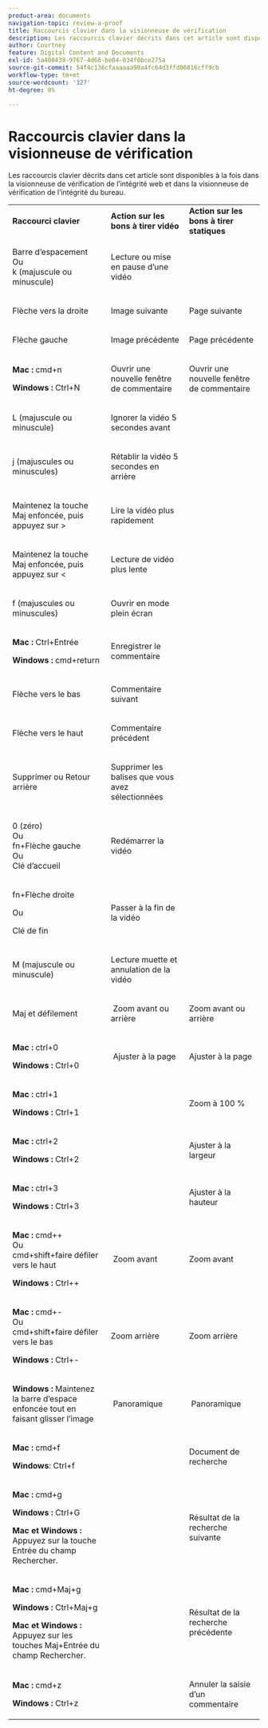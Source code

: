 ```yaml
---
product-area: documents
navigation-topic: review-a-proof
title: Raccourcis clavier dans la visionneuse de vérification
description: Les raccourcis clavier décrits dans cet article sont disponibles à la fois dans la visionneuse de vérification de l’intégrité web et dans la visionneuse de vérification de l’intégrité du bureau.
author: Courtney
feature: Digital Content and Documents
exl-id: 5a408439-9767-4d68-be04-034f0bce275a
source-git-commit: 54f4c136cfaaaaaa90a4fc64d3ffd06816cff9cb
workflow-type: tm+mt
source-wordcount: '327'
ht-degree: 0%

---
```


# Raccourcis clavier dans la visionneuse de vérification

Les raccourcis clavier décrits dans cet article sont disponibles à la fois dans la visionneuse de vérification de l’intégrité web et dans la visionneuse de vérification de l’intégrité du bureau. 

<table style="table-layout:auto"> 
 <col> 
 <col> 
 <col> 
 <tbody> 
  <tr> 
   <td><strong>Raccourci clavier</strong> </td> 
   <td><strong>Action sur les bons à tirer vidéo</strong> </td> 
   <td><strong>Action sur les bons à tirer statiques</strong> </td> 
  </tr> 
  <tr> 
   <td> <p>Barre d’espacement<br>Ou<br>k (majuscule ou minuscule)</p> </td> 
   <td> <p>Lecture ou mise en pause d’une vidéo</p> </td> 
   <td> <p> </p> </td> 
  </tr> 
  <tr> 
   <td> <p>Flèche vers la droite</p> </td> 
   <td> <p>Image suivante</p> </td> 
   <td> <p>Page suivante</p> </td> 
  </tr> 
  <tr> 
   <td> <p>Flèche gauche</p> </td> 
   <td> <p>Image précédente</p> </td> 
   <td> <p>Page précédente</p> </td> 
  </tr> 
  <tr> 
   <td> <p><strong>Mac :</strong> cmd+n</p> <p><strong>Windows :</strong> Ctrl+N</p> </td> 
   <td> <p>Ouvrir une nouvelle fenêtre de commentaire</p> </td> 
   <td> <p>Ouvrir une nouvelle fenêtre de commentaire</p> </td> 
  </tr> 
  <tr> 
   <td> <p>L (majuscule ou minuscule)</p> </td> 
   <td> <p>Ignorer la vidéo 5 secondes avant</p> </td> 
   <td> <p> </p> </td> 
  </tr> 
  <tr> 
   <td> <p>j (majuscules ou minuscules)</p> </td> 
   <td> <p>Rétablir la vidéo 5 secondes en arrière</p> </td> 
   <td> <p> </p> </td> 
  </tr> 
  <tr> 
   <td> <p>Maintenez la touche Maj enfoncée, puis appuyez sur &gt;</p> </td> 
   <td> <p>Lire la vidéo plus rapidement</p> </td> 
   <td> <p> </p> </td> 
  </tr> 
  <tr> 
   <td> <p>Maintenez la touche Maj enfoncée, puis appuyez sur &lt;</p> </td> 
   <td> <p>Lecture de vidéo plus lente</p> </td> 
   <td> <p> </p> </td> 
  </tr> 
  <tr> 
   <td> <p>f (majuscules ou minuscules)</p> </td> 
   <td> <p>Ouvrir en mode plein écran</p> </td> 
   <td> <p> </p> </td> 
  </tr> 
  <tr> 
   <td> <p><strong>Mac :</strong> Ctrl+Entrée </p> <p><strong>Windows :</strong> cmd+return</p> </td> 
   <td> <p>Enregistrer le commentaire</p> </td> 
   <td> <p> </p> </td> 
  </tr> 
  <tr> 
   <td> <p>Flèche vers le bas</p> </td> 
   <td> <p>Commentaire suivant</p> </td> 
   <td> <p> </p> </td> 
  </tr> 
  <tr> 
   <td> <p>Flèche vers le haut</p> </td> 
   <td> <p>Commentaire précédent</p> </td> 
   <td> <p> </p> </td> 
  </tr> 
  <tr> 
   <td> <p>Supprimer ou Retour arrière</p> </td> 
   <td> <p>Supprimer les balises que vous avez sélectionnées</p> </td> 
   <td> <p> </p> </td> 
  </tr> 
  <tr> 
   <td> <p>0 (zéro)<br>Ou<br> fn+Flèche gauche<br> Ou<br> Clé d’accueil</p> </td> 
   <td> <p>Redémarrer la vidéo</p> </td> 
   <td> <p> </p> </td> 
  </tr> 
  <tr> 
   <td> <p>fn+Flèche droite</p> <p>Ou</p> <p>Clé de fin</p> </td> 
   <td> <p>Passer à la fin de la vidéo</p> </td> 
   <td> <p> </p> </td> 
  </tr> 
  <tr> 
   <td> <p>M (majuscule ou minuscule)</p> </td> 
   <td> <p>Lecture muette et annulation de la vidéo</p> </td> 
   <td> <p> </p> </td> 
  </tr> 
  <tr> 
   <td> <p>Maj et défilement</p> </td> 
   <td> <p> Zoom avant ou arrière</p> </td> 
   <td> <p>Zoom avant ou arrière</p> </td> 
  </tr> 
  <tr> 
   <td> <p><strong>Mac :</strong> ctrl+0</p> <p><strong>Windows :</strong> Ctrl+0</p> </td> 
   <td> <p> Ajuster à la page</p> </td> 
   <td> <p>Ajuster à la page</p> </td> 
  </tr> 
  <tr> 
   <td> <p><strong>Mac :</strong> ctrl+1</p> <p><strong>Windows :</strong> Ctrl+1</p> </td> 
   <td> <p> </p> </td> 
   <td> <p>Zoom à 100 % </p> </td> 
  </tr> 
  <tr> 
   <td> <p><strong>Mac :</strong> ctrl+2</p> <p><strong>Windows :</strong> Ctrl+2</p> </td> 
   <td> <p> </p> </td> 
   <td> <p>Ajuster à la largeur </p> </td> 
  </tr> 
  <tr> 
   <td> <p><strong>Mac :</strong> ctrl+3</p> <p><strong>Windows :</strong> Ctrl+3 </p> </td> 
   <td> <p> </p> </td> 
   <td> <p>Ajuster à la hauteur </p> </td> 
  </tr> 
  <tr> 
   <td> <p><strong>Mac :</strong> cmd++ <br>Ou <br>cmd+shift+faire défiler vers le haut</p> <p><strong>Windows :</strong> Ctrl++</p> </td> 
   <td> <p> Zoom avant</p> </td> 
   <td> <p>Zoom avant </p> </td> 
  </tr> 
  <tr> 
   <td> <p><strong>Mac :</strong> cmd+- <br>Ou <br>cmd+shift+faire défiler vers le bas</p> <p><strong>Windows :</strong> Ctrl+-</p> </td> 
   <td> <p>Zoom arrière </p> </td> 
   <td> <p>Zoom arrière</p> </td> 
  </tr> 
  <tr> 
   <td> <p><strong>Windows :</strong> Maintenez la barre d’espace enfoncée tout en faisant glisser l’image</p> </td> 
   <td> <p> Panoramique</p> </td> 
   <td> <p> Panoramique</p> </td> 
  </tr> 
  <tr> 
   <td> <p><strong>Mac :</strong> cmd+f</p> <p><strong>Windows</strong>: Ctrl+f</p> </td> 
   <td> <p> </p> </td> 
   <td> <p>Document de recherche</p> </td> 
  </tr> 
  <tr> 
   <td> <p><strong>Mac :</strong> cmd+g</p> <p><strong>Windows :</strong> Ctrl+G</p> <p><strong>Mac et Windows :</strong> Appuyez sur la touche Entrée du champ Rechercher.</p> </td> 
   <td> <p> </p> </td> 
   <td> <p>Résultat de la recherche suivante</p> </td> 
  </tr> 
  <tr> 
   <td> <p><strong>Mac :</strong> cmd+Maj+g</p> <p><strong>Windows :</strong> Ctrl+Maj+g</p> <p><strong>Mac et Windows :</strong> Appuyez sur les touches Maj+Entrée du champ Rechercher.</p> </td> 
   <td> <p> </p> </td> 
   <td> <p>Résultat de la recherche précédente</p> </td> 
  </tr> 
  <tr> 
   <td> <p><strong>Mac :</strong> cmd+z</p> <p><strong>Windows :</strong> Ctrl+z</p> </td> 
   <td> <p> </p> </td> 
   <td> <p>Annuler la saisie d’un commentaire</p> </td> 
  </tr> 
 </tbody> 
</table>
